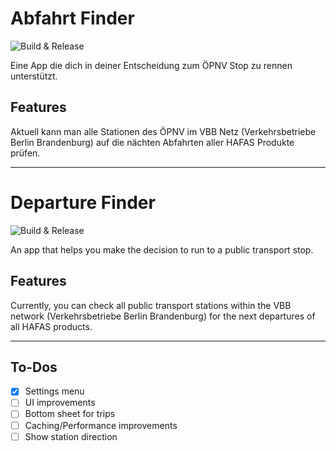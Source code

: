 # Abfahrt Finder

![Build & Release](https://github.com/Luiggi33/abfahrten_finder/actions/workflows/builder.yaml/badge.svg)

Eine App die dich in deiner Entscheidung zum ÖPNV Stop zu rennen unterstützt.

## Features

Aktuell kann man alle Stationen des ÖPNV im VBB Netz (Verkehrsbetriebe Berlin Brandenburg) auf die nächten Abfahrten aller HAFAS Produkte prüfen.

---

# Departure Finder

![Build & Release](https://github.com/Luiggi33/abfahrten_finder/actions/workflows/builder.yaml/badge.svg)

An app that helps you make the decision to run to a public transport stop.

## Features
Currently, you can check all public transport stations within the VBB network (Verkehrsbetriebe Berlin Brandenburg) for the next departures of all HAFAS products.

---

## To-Dos
- [x] Settings menu
- [ ] UI improvements
- [ ] Bottom sheet for trips
- [ ] Caching/Performance improvements
- [ ] Show station direction